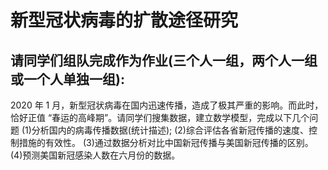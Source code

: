 

# 新型冠状病毒的扩散途径研究

## 请同学们组队完成作为作业(三个人一组，两个人一组或一个人单独一组): 

 2020 年 1 月，新型冠状病毒在国内迅速传播，造成了极其严重的影响。而此时，恰好正值 “春运的高峰期”。请同学们搜集数据，建立数学模型，完成以下几个问题 (1)分析国内的病毒传播数据(统计描述); (2)综合评估各省新冠传播的速度、控制措施的有效性。 (3)通过数据分析对比中国新冠传播与美国新冠传播的区别。 (4)预测美国新冠感染人数在六月份的数据。


